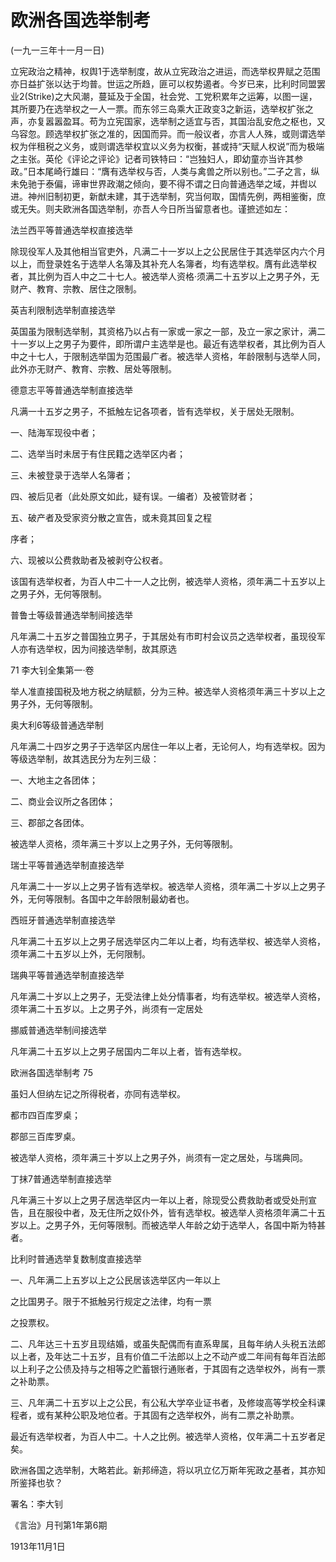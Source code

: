 # 欧洲各国选举制考

 

(一九一三年十一月一日)

 

立宪政治之精神，权舆1于选举制度，故从立宪政治之进运，而选举权畀赋之范围亦日益扩张以达于均普。世运之所趋，匪可以权势遏者。今岁已来，比利时同盟罢业2(Strike)之大风潮，蔓延及于全国，社会党、工党积累年之运筹，以图一逞，其所要乃在选举权之一人一票。而东邻三岛乘大正政变3之新运，选举权扩张之声，亦复嚣嚣盈耳。苟为立宪国家，选举制之适宜与否，其国治乱安危之枢也，又乌容忽。顾选举权扩张之准的，因国而异。而一般议者，亦言人人殊，或则谓选举权为伴租税之义务，或则谓选举权宜以义务为权衡，甚或持“天赋人权说”而为极端之主张。英伦《评论之评论》记者司铁特曰：“岂独妇人，即幼童亦当许其参政。”日本尾崎行雄曰：“膺有选举权与否，人类与禽兽之所以别也。”二子之言，纵未免驰于泰偏，谛审世界政潮之倾向，要不得不谓之日向普通选举之域，并辔以进。神州旧制初更，新猷未建，其于选举制，究当何取，国情先例，两相鉴衡，庶或无失。则夫欧洲各国选举制，亦吾人今日所当留意者也。谨摭述如左：

 

法兰西平等普通选举权直接选举

除现役军人及其他相当官吏外，凡满二十一岁以上之公民居住于其选举区内六个月以上，而登录姓名于选举人名簿及其补充人名簿者，均有选举权。膺有此选举权者，其比例为百人中之二十七人。被选举人资格·须满二十五岁以上之男子外，无财产、教育、宗教、居住之限制。

 

英吉利限制选举制直接选举

英国虽为限制选举制，其资格乃以占有一家或一家之一部，及立一家之家计，满二十一岁以上之男子为要件，即所谓户主选举是也。最近有选举权者，其比例为百人中之十七人，于限制选举国为范围最广者。被选举人资格，年龄限制与选举人同，此外亦无财产、教育、宗教、居处等限制。

 

德意志平等普通选举制直接选举

凡满一十五岁之男子，不抵触左记各项者，皆有选举权，关于居处无限制。

一、陆海军现役中者；

二、选举当时未居于有住民籍之选举区内者；

三、未被登录于选举人名簿者；

四、被后见者（此处原文如此，疑有误。一编者）及被管财者；

五、破产者及受家资分散之宣告，或未竟其回复之程

序者；

六、现被以公费救助者及被剥夺公权者。

该国有选举权者，为百人中二十一人之比例，被选举人资格，须年满二十五岁以上之男子外，无何等限制。

 

普鲁士等级普通选举制间接选举

凡年满二十五岁之普国独立男子，于其居处有市町村会议员之选举权者，虽现役军人亦有选举权，因为间接选举制，故其原选

 

71 李大钊全集第一·卷

举人准直接国税及地方税之纳赋额，分为三种。被选举人资格须年满三十岁以上之男子外，无何等限制。

 

奥大利6等级普通选举制

凡年满二十四岁之男子于选举区内居住一年以上者，无论何人，均有选举权。因为等级选举制，故其选民分为左列三级：

一、大地主之各团体；

二、商业会议所之各团体；

三、郡部之各团体。

被选举人资格，须年满三十岁以上之男子外，无何等限制。

 

瑞士平等普通选举制直接选举

凡年满二十一岁以上之男子皆有选举权。被选举人资格，须年满二十岁以上之男子外，无何等限制。各国中之年龄限制最幼者也。

 

西班牙普通选举制直接选举

凡年满二十五岁以上之男子居选举区内二年以上者，均有选举权、被选举人资格，须年满二十五岁以上外，无何限制。

 

瑞典平等普通选举制直接选举

凡年满二十岁以上之男子，无受法律上处分情事者，均有选举权。被选举人资格，须年满二十五岁以。上之男子外，尚须有一定居处

 

挪威普通选举制间接选举

凡年满二十五岁以上之男子居国内二年以上者，皆有选举权。

 

欧洲各国选举制考 75

 

虽妇人但纳左记之所得税者，亦同有选举权。

都市四百库罗桌；

郡部三百库罗桌。

被选举人资格，须年满三十岁以上之男子外，尚须有一定之居处，与瑞典同。

 

丁抹7普通选举制直接选举

凡年满三十岁以上之男子居选举区内一年以上者，除现受公费救助者或受处刑宣告，且在服役中者，及无住所之奴仆外，皆有选举权。被选举人资格须年满二十五岁以上。之男子外，无何等限制。而被选举人年龄之幼于选举人，各国中斯为特甚者。

 

比利时普通选举复数制度直接选举

一、凡年满二上五岁以上之公民居该选举区内一年以上

之比国男子。限于不抵触另行规定之法律，均有一票

之投票权。

二、凡年达三十五岁且现结婚，或虽失配偶而有直系卑属，且每年纳人头税五法郎以上者，及年达二十五岁，且有价值二千法郎以上之不动产或二年间有每年百法郎以上利子之公债及持与之相等之贮蓄银行通账者，于其固有之选举权外，尚有一票之补助票。

三、凡年满二十五岁以上之公民，有公私大学卒业证书者，及修竣高等学校全科课程者，或有某种公职及地位者。于其固有之选举权外，尚有二票之补助票。

最近有选举权者，为百人中二。十人之比例。被选举人资格，仅年满二十五岁者足矣。

欧洲各国之选举制，大略若此。新邦缔造，将以巩立亿万斯年宪政之基者，其亦知所鉴择也欤？

 

署名：李大钊

《言治》月刊第1年第6期

1913年11月1日

 

 

 

